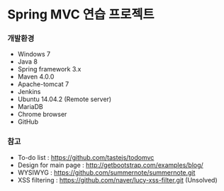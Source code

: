 # Spring MVC 연습 프로젝트

### 개발환경
* Windows 7
* Java 8
* Spring framework 3.x
* Maven 4.0.0
* Apache-tomcat 7
* Jenkins
* Ubuntu 14.04.2 (Remote server)
* MariaDB
* Chrome browser
* GitHub

### 참고
* To-do list : https://github.com/tastejs/todomvc
* Design for main page : http://getbootstrap.com/examples/blog/
* WYSIWYG : https://github.com/summernote/summernote.git
* XSS filtering : https://github.com/naver/lucy-xss-filter.git (Unsolved)
